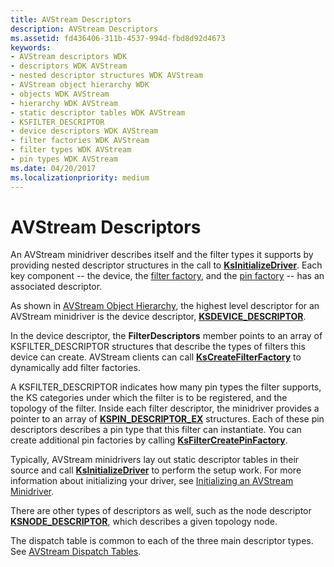 ```yaml
---
title: AVStream Descriptors
description: AVStream Descriptors
ms.assetid: fd436406-311b-4537-994d-fbd8d92d4673
keywords:
- AVStream descriptors WDK
- descriptors WDK AVStream
- nested descriptor structures WDK AVStream
- AVStream object hierarchy WDK
- objects WDK AVStream
- hierarchy WDK AVStream
- static descriptor tables WDK AVStream
- KSFILTER_DESCRIPTOR
- device descriptors WDK AVStream
- filter factories WDK AVStream
- filter types WDK AVStream
- pin types WDK AVStream
ms.date: 04/20/2017
ms.localizationpriority: medium
---
```


# AVStream Descriptors





An AVStream minidriver describes itself and the filter types it supports by providing nested descriptor structures in the call to [**KsInitializeDriver**](https://msdn.microsoft.com/library/windows/hardware/ff562683). Each key component -- the device, the [filter factory](https://msdn.microsoft.com/library/windows/hardware/ff536385), and the [pin factory](https://msdn.microsoft.com/library/windows/hardware/ff537747) -- has an associated descriptor.

As shown in [AVStream Object Hierarchy](avstream-object-hierarchy.md), the highest level descriptor for an AVStream minidriver is the device descriptor, [**KSDEVICE\_DESCRIPTOR**](https://msdn.microsoft.com/library/windows/hardware/ff561691).

In the device descriptor, the **FilterDescriptors** member points to an array of KSFILTER\_DESCRIPTOR structures that describe the types of filters this device can create. AVStream clients can call [**KsCreateFilterFactory**](https://msdn.microsoft.com/library/windows/hardware/ff561650) to dynamically add filter factories.

A KSFILTER\_DESCRIPTOR indicates how many pin types the filter supports, the KS categories under which the filter is to be registered, and the topology of the filter. Inside each filter descriptor, the minidriver provides a pointer to an array of [**KSPIN\_DESCRIPTOR\_EX**](https://msdn.microsoft.com/library/windows/hardware/ff563534) structures. Each of these pin descriptors describes a pin type that this filter can instantiate. You can create additional pin factories by calling [**KsFilterCreatePinFactory**](https://msdn.microsoft.com/library/windows/hardware/ff562529).

Typically, AVStream minidrivers lay out static descriptor tables in their source and call [**KsInitializeDriver**](https://msdn.microsoft.com/library/windows/hardware/ff562683) to perform the setup work. For more information about initializing your driver, see [Initializing an AVStream Minidriver](initializing-an-avstream-minidriver.md).

There are other types of descriptors as well, such as the node descriptor [**KSNODE\_DESCRIPTOR**](https://msdn.microsoft.com/library/windows/hardware/ff563473), which describes a given topology node.

The dispatch table is common to each of the three main descriptor types. See [AVStream Dispatch Tables](avstream-dispatch-tables.md).

 

 




